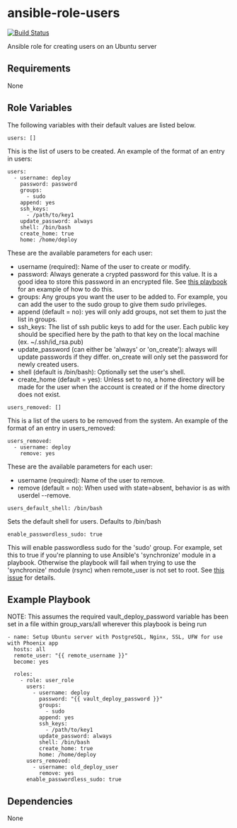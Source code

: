 # ansible-role-users

[![Build Status](https://travis-ci.org/CMcDonald82/ansible-role-users.svg?branch=master)](https://travis-ci.org/CMcDonald82/ansible-role-users)

Ansible role for creating users on an Ubuntu server

## Requirements

None

## Role Variables

The following variables with their default values are listed below.

  ```
  users: []
  ```

  This is the list of users to be created. An example of the format of an entry in users:

  ```
  users:
    - username: deploy
      password: password
      groups:
        - sudo
      append: yes
      ssh_keys:
        - /path/to/key1
      update_password: always
      shell: /bin/bash
      create_home: true
      home: /home/deploy 
  ```

  These are the available parameters for each user:
  * username (required): Name of the user to create or modify.
  * password: Always generate a crypted password for this value. It is a good idea to store this password in an encrypted file. See [this playbook](https://github.com/CMcDonald82/ansible-playbook-ubuntu-phoenix) for an example of how to do this.
  * groups: Any groups you want the user to be added to. For example, you can add the user to the sudo group to give them sudo privileges.
  * append (default = no): yes will only add groups, not set them to just the list in groups. 
  * ssh_keys: The list of ssh public keys to add for the user. Each public key should be specified here by the path to that key on the local machine (ex. ~/.ssh/id_rsa.pub)
  * update_password (can either be 'always' or 'on_create'): always will update passwords if they differ. on_create will only set the password for newly created users.
  * shell (default is /bin/bash): Optionally set the user's shell.
  * create_home (default = yes): Unless set to no, a home directory will be made for the user when the account is created or if the home directory does not exist.


  ```
  users_removed: []
  ```

  This is a list of the users to be removed from the system. An example of the format of an entry in users_removed:

  ```
  users_removed:
    - username: deploy
      remove: yes
  ```

  These are the available parameters for each user:
  * username (required): Name of the user to remove.
  * remove (default = no): When used with state=absent, behavior is as with userdel --remove. 


  ```
  users_default_shell: /bin/bash
  ```

  Sets the default shell for users. Defaults to /bin/bash


  ```
  enable_passwordless_sudo: true
  ```
  
  This will enable passwordless sudo for the 'sudo' group.
  For example, set this to true if you're planning to use Ansible's 'synchronize' module in a playbook.
  Otherwise the playbook will fail when trying to use the 'synchronize' module (rsync) when remote_user is not set to root. 
  See [this issue](https://github.com/ansible/ansible/issues/15297) for details.


## Example Playbook
NOTE: This assumes the required vault_deploy_password variable has been set in a file within group_vars/all wherever this playbook is being run

```
- name: Setup Ubuntu server with PostgreSQL, Nginx, SSL, UFW for use with Phoenix app
  hosts: all
  remote_user: "{{ remote_username }}"
  become: yes

  roles:
    - role: user_role
      users:
        - username: deploy
          password: "{{ vault_deploy_password }}"
          groups:
            - sudo
          append: yes
          ssh_keys:
            - /path/to/key1 
          update_password: always
          shell: /bin/bash
          create_home: true
          home: /home/deploy 
      users_removed:
        - username: old_deploy_user
          remove: yes
      enable_passwordless_sudo: true
```

## Dependencies

None